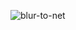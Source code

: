 ![blur-to-net](https://user-images.githubusercontent.com/64707331/201790220-9573ddbc-a65e-46e2-938f-f55ac51a23bc.png)
